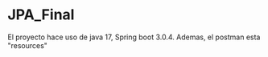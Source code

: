 # JPA_Final
El proyecto hace uso de java 17, Spring boot 3.0.4. 
Ademas, el postman esta "resources"
